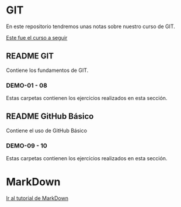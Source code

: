 # GIT

En este repositorio tendremos unas notas sobre nuestro curso de GIT.

[Este fue el curso a seguir](https://www.udemy.com/git-github/)

## README GIT

Contiene los fundamentos de GIT.

### DEMO-01 - 08

Estas carpetas contienen los ejercicios realizados en esta sección.

## README GitHub Básico

Contiene el uso de GitHub Básico

### DEMO-09 - 10

Estas carpetas contienen los ejercicios realizados en esta sección.

# MarkDown

[Ir al tutorial de MarkDown](https://www.markdowntutorial.com/)
